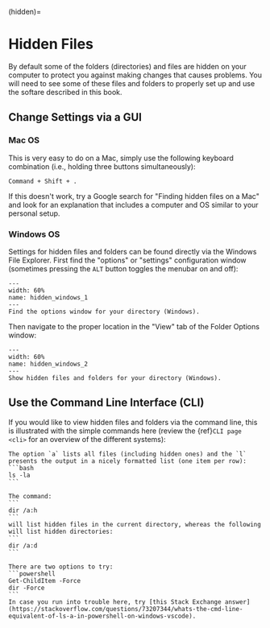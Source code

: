 (hidden)=
# Hidden Files

By default some of the folders (directories) and files are hidden on your computer to protect you against making changes that causes problems. You will need to see some of these files and folders to properly set up and use the softare described in this book.

## Change Settings via a GUI

### Mac OS

This is very easy to do on a Mac, simply use the following keyboard combination (i.e., holding three buttons simultaneously):

```
Command + Shift + .
```

If this doesn't work, try a Google search for "Finding hidden files on a Mac" and look for an explanation that includes a computer and OS similar to your personal setup.

### Windows OS

Settings for hidden files and folders can be found directly via the Windows File Explorer. First find the "options" or "settings" configuration window (sometimes pressing the `ALT` button toggles the menubar on and off): 

```{figure} figures/hidden_windows_1.png
---
width: 60%
name: hidden_windows_1
---
Find the options window for your directory (Windows).
```

Then navigate to the proper location in the "View" tab of the Folder Options window:

```{figure} figures/hidden_windows_2.png
---
width: 60%
name: hidden_windows_2
---
Show hidden files and folders for your directory (Windows).
```

## Use the Command Line Interface (CLI)


If you would like to view hidden files and folders via the command line, this is illustrated with the simple commands here (review the {ref}`CLI page <cli>` for an overview of the different systems):

````{tab} Unix-type CLI
The option `a` lists all files (including hidden ones) and the `l` presents the output in a nicely formatted list (one item per row):
```bash
ls -la
```
````
````{tab} Command Prompt (Windows)
The command:
```
dir /a:h
```
will list hidden files in the current directory, whereas the following will list hidden directories:
```
dir /a:d
```
````
````{tab} PowerShell (Windows)
There are two options to try:
```powershell
Get-ChildItem -Force
dir -Force
```
In case you run into trouble here, try [this Stack Exchange answer](https://stackoverflow.com/questions/73207344/whats-the-cmd-line-equivalent-of-ls-a-in-powershell-on-windows-vscode).
````
